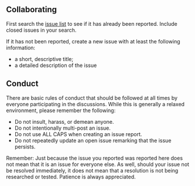 Collaborating
----------------

First search the [issue list](https://github.com/MaxMillion/world/issues?utf8=%E2%9C%93&q=is%3Aissue+is%3Aopen+is%3Aclosed+) to see if it has already been reported. Include closed issues in your search.

If it has not been reported, create a new issue with at least the following information:

- a short, descriptive title;
- a detailed description of the issue


Conduct
-------

There are basic rules of conduct that should be followed at all times by everyone participating in the discussions.  While this is generally a relaxed environment, please remember the following:

- Do not insult, harass, or demean anyone.
- Do not intentionally multi-post an issue.
- Do not use ALL CAPS when creating an issue report.
- Do not repeatedly update an open issue remarking that the issue persists.

Remember: Just because the issue you reported was reported here does not mean that it is an issue for everyone else.  As well, should your issue not be resolved immediately, it does not mean that a resolution is not being researched or tested.  Patience is always appreciated.
